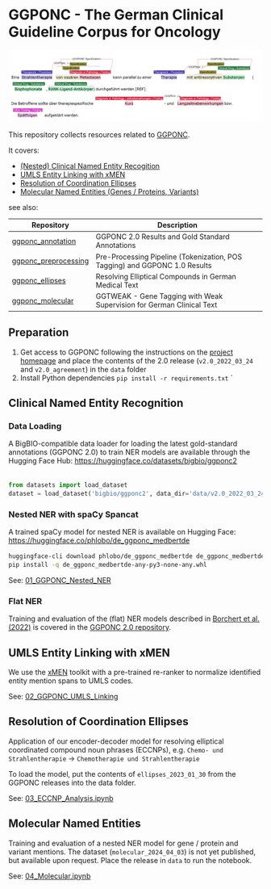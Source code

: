 # GGPONC - The German Clinical Guideline Corpus for Oncology

![GGPONC Annotations in INCepTION](assets/annotation.png)

This repository collects resources related to [GGPONC](https://www.leitlinienprogramm-onkologie.de/projekte/ggponc-english/).

It covers:
- [(Nested) Clinical Named Entity Recogition](#clinical-named-entity-recognition)
- [UMLS Entity Linking with xMEN](#umls-entity-linking-with-xmen)
- [Resolution of Coordination Ellipses](#resolution-of-coordination-ellipses)
- [Molecular Named Entities (Genes / Proteins, Variants)](#molecular-named-entities)

see also:

| Repository | Description |
| ---- | ---- |
| [ggponc_annotation](https://github.com/hpi-dhc/ggponc_annotation) | GGPONC 2.0 Results and Gold Standard Annotations |
| [ggponc_preprocessing](https://github.com/hpi-dhc/ggponc_preprocessing) | Pre-Processing Pipeline (Tokenization, POS Tagging) and GGPONC 1.0 Results |
| [ggponc_ellipses](https://github.com/hpi-dhc/ggponc_ellipses) | Resolving Elliptical Compounds in German Medical Text |
| [ggponc_molecular](https://github.com/hpi-dhc/ggponc_molecular) | GGTWEAK - Gene Tagging with Weak Supervision for German Clinical Text |

## Preparation

1. Get access to GGPONC following the instructions on the [project homepage](https://www.leitlinienprogramm-onkologie.de/projekte/ggponc-english/) and place the contents of the 2.0 release (`v2.0_2022_03_24` and `v2.0_agreement`) in the `data` folder
2. Install Python dependencies `pip install -r requirements.txt` `

## Clinical Named Entity Recognition

### Data Loading

A BigBIO-compatible data loader for loading the latest gold-standard annotations (GGPONC 2.0) to train NER models are available through the Hugging Face Hub: https://huggingface.co/datasets/bigbio/ggponc2

```python

from datasets import load_dataset
dataset = load_dataset('bigbio/ggponc2', data_dir='data/v2.0_2022_03_24', name='ggponc2_fine_long_bigbio_kb')
```

### Nested NER with spaCy Spancat

A trained spaCy model for nested NER is available on Hugging Face: https://huggingface.co/phlobo/de_ggponc_medbertde

```bash
huggingface-cli download phlobo/de_ggponc_medbertde de_ggponc_medbertde-any-py3-none-any.whl --local-dir .
pip install -q de_ggponc_medbertde-any-py3-none-any.whl
```

See: [01_GGPONC_Nested_NER](01_GGPONC_Nested_NER.ipynb)

### Flat NER

Training and evaluation of the (flat) NER models described in [Borchert et al. (2022)](https://aclanthology.org/2022.lrec-1.389/) is covered in the [GGPONC 2.0 repository](https://github.com/hpi-dhc/ggponc_annotation/blob/master/notebooks/02_NER_Baselines.ipynb).

## UMLS Entity Linking with xMEN

We use the [xMEN](https://github.com/hpi-dhc/xmen/) toolkit with a pre-trained re-ranker to normalize identified entity mention spans to UMLS codes.

See: [02_GGPONC_UMLS_Linking](02_GGPONC_UMLS_Linking.ipynb)

## Resolution of Coordination Ellipses

Application of our encoder-decoder model for resolving elliptical coordinated compound noun phrases (ECCNPs), e.g. `Chemo- und Strahlentherapie` -> `Chemotherapie und Strahlentherapie`

To load the model, put the contents of `ellipses_2023_01_30` from the GGPONC releases into the data folder.

See: [03_ECCNP_Analysis.ipynb](03_ECCNP_Analysis.ipynb)

## Molecular Named Entities

Training and evaluation of a nested NER model for gene / protein and variant mentions. The dataset (`molecular_2024_04_03`) is not yet published, but available upon request. Place the release in `data` to run the notebook.

See: [04_Molecular.ipynb](04_Molecular.ipynb)
